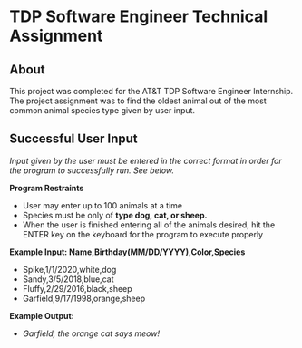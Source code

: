 # TDP Software Engineer Technical Assignment

## About
This project was completed for the AT&T TDP Software Engineer Internship. The project assignment was to find the oldest animal out of the most common animal species type given by user input.

## Successful User Input
*Input given by the user must be entered in the correct format in order for the program to successfully run. See below.*

**Program Restraints**
* User may enter up to 100 animals at a time
* Species must be only of __type dog, cat, or sheep.__
* When the user is finished entering all of the animals desired, hit the ENTER key on the keyboard for the program to execute properly

**Example Input: Name,Birthday(MM/DD/YYYY),Color,Species**
* Spike,1/1/2020,white,dog
* Sandy,3/5/2018,blue,cat
* Fluffy,2/29/2016,black,sheep
* Garfield,9/17/1998,orange,sheep

**Example Output:**
* *Garfield, the orange cat says meow!*






